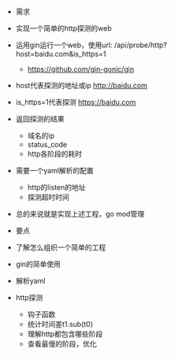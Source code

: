 - 需求
- 实现一个简单的http探测的web
- 运用gin运行一个web，使用url: /api/probe/http?host=baidu.com&is_https=1
    - https://github.com/gin-gonic/gin
- host代表探测的地址或ip http://baidu.com
- is_https=1代表探测 https://baidu.com
- 返回探测的结果
    - 域名的ip
    - status_code
    - http各阶段的耗时
- 需要一个yaml解析的配置
    - http的listen的地址
    - 探测超时时间
- 总的来说就是实现上述工程，go mod管理

- 要点
- 了解怎么组织一个简单的工程
- gin的简单使用
- 解析yaml
- http探测
    - 钩子函数
    - 统计时间差t1.sub(t0)
    - 理解http都包含哪些阶段
    - 查看最慢的阶段，优化
